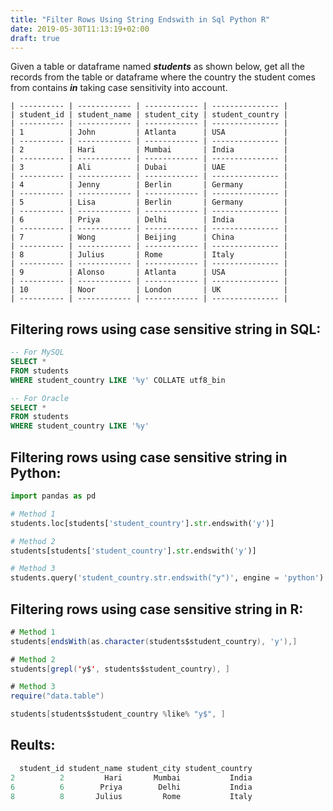 ```yaml
---
title: "Filter Rows Using String Endswith in Sql Python R"
date: 2019-05-30T11:13:19+02:00
draft: true
---
```


Given a table or dataframe named *__students__* as shown below, get all the records from the table or dataframe where the country the student comes from contains *__in__* taking case sensitivity into account.

```
| ---------- | ------------ | ------------ | --------------- |
| student_id | student_name | student_city | student_country |
| ---------- | ------------ | ------------ | --------------- |
| 1          | John         | Atlanta      | USA             |
| ---------- | ------------ | ------------ | --------------- |
| 2          | Hari         | Mumbai       | India           |
| ---------- | ------------ | ------------ | --------------- |
| 3          | Ali          | Dubai        | UAE             |
| ---------- | ------------ | ------------ | --------------- |
| 4          | Jenny        | Berlin       | Germany         |
| ---------- | ------------ | ------------ | --------------- |
| 5          | Lisa         | Berlin       | Germany         |
| ---------- | ------------ | ------------ | --------------- |
| 6          | Priya        | Delhi        | India           |
| ---------- | ------------ | ------------ | --------------- |
| 7          | Wong         | Beijing      | China           |
| ---------- | ------------ | ------------ | --------------- |
| 8          | Julius       | Rome         | Italy           |
| ---------- | ------------ | ------------ | --------------- |
| 9          | Alonso       | Atlanta      | USA             |
| ---------- | ------------ | ------------ | --------------- |
| 10         | Noor         | London       | UK              |
| ---------- | ------------ | ------------ | --------------- |
```

## Filtering rows using case sensitive string in SQL:

```SQL
-- For MySQL
SELECT * 
FROM students
WHERE student_country LIKE '%y' COLLATE utf8_bin

-- For Oracle
SELECT * 
FROM students
WHERE student_country LIKE '%y'
```

## Filtering rows using case sensitive string in Python:

```Python
import pandas as pd

# Method 1
students.loc[students['student_country'].str.endswith('y')]

# Method 2
students[students['student_country'].str.endswith('y')]

# Method 3
students.query('student_country.str.endswith("y")', engine = 'python')
```

## Filtering rows using case sensitive string in R:

```Java
# Method 1
students[endsWith(as.character(students$student_country), 'y'),]

# Method 2
students[grepl('y$', students$student_country), ]

# Method 3
require("data.table")

students[students$student_country %like% "y$", ]
```

## Reults:

```Java
  student_id student_name student_city student_country
2          2         Hari       Mumbai           India
6          6        Priya        Delhi           India
8          8       Julius         Rome           Italy
```